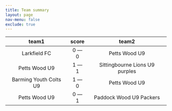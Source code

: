 ```yaml
---
title: Team summary
layout: page
nav-menu: false
exclude: true
---
```




|         team1          |    score    |             team2              |
|:----------------------:|:-----------:|:------------------------------:|
|      Larkfield FC      | 0 &mdash; 0 |         Petts Wood U9          |
|     Petts Wood U9      | 1 &mdash; 1 | Sittingbourne Lions U9 purples |
| Barming Youth Colts U9 | 1 &mdash; 0 |         Petts Wood U9          |
|     Petts Wood U9      | 0 &mdash; 1 |    Paddock Wood U9 Packers     |

 <br /><br /><br />